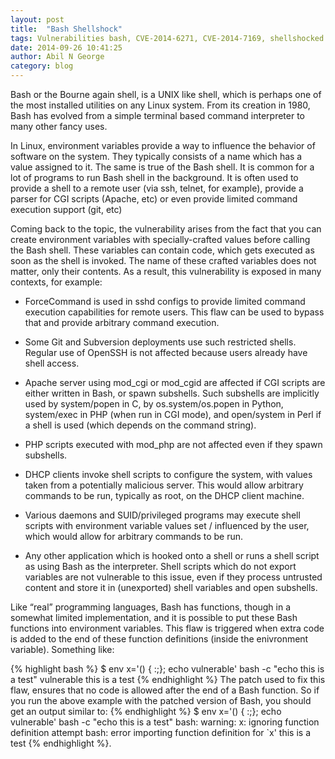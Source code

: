 ```yaml
---
layout: post
title:  "Bash Shellshock"
tags: Vulnerabilities bash, CVE-2014-6271, CVE-2014-7169, shellshocked
date: 2014-09-26 10:41:25
author: Abil N George
category: blog
---
```

Bash or the Bourne again shell, is a UNIX like shell, which is perhaps one of the most installed utilities on
any Linux system. From its creation in 1980, Bash has evolved from a simple terminal based command interpreter 
to many other fancy uses.

In Linux, environment variables provide a way to influence the behavior of software on the system. 
They typically consists of a name which has a value assigned to it. The same is true of the Bash shell. 
It is common for a lot of programs to run Bash shell in the background. It is often used to provide a shell 
to a remote user (via ssh, telnet, for example), provide a parser for CGI scripts (Apache, etc) or 
even provide limited command execution support (git, etc)

Coming back to the topic, the vulnerability arises from the fact that you can create environment 
variables with specially-crafted values before calling the Bash shell. These variables can contain code, 
which gets executed as soon as the shell is invoked. The name of these crafted variables does not matter, 
only their contents. As a result, this vulnerability is exposed in many contexts, for example:

* ForceCommand is used in sshd configs to provide limited command execution capabilities for remote users. 
This flaw can be used to bypass that and provide arbitrary command execution. 

* Some Git and Subversion deployments use such restricted shells. Regular use of OpenSSH is not affected 
because users already have shell access.

* Apache server using mod_cgi or mod_cgid are affected if CGI scripts are either written in Bash, or spawn subshells. 
Such subshells are implicitly used by system/popen in C, by os.system/os.popen in Python, system/exec in PHP 
(when run in CGI mode), and open/system in Perl if a shell is used (which depends on the command string).

* PHP scripts executed with mod_php are not affected even if they spawn subshells.

* DHCP clients invoke shell scripts to configure the system, with values taken from a potentially malicious server. 
This would allow arbitrary commands to be run, typically as root, on the DHCP client machine.

* Various daemons and SUID/privileged programs may execute shell scripts with environment variable values 
set / influenced by the user, which would allow for arbitrary commands to be run.

* Any other application which is hooked onto a shell or runs a shell script as using Bash as the interpreter. 
Shell scripts which do not export variables are not vulnerable to this issue, even if they process untrusted content 
and store it in (unexported) shell variables and open subshells.

Like “real” programming languages, Bash has functions, though in a somewhat limited implementation, and it is possible
to put these Bash functions into environment variables. This flaw is triggered when extra code is added to the end 
of these function definitions (inside the enivronment variable). Something like:

{% highlight bash %}
$ env x='() { :;}; echo vulnerable' bash -c "echo this is a test"
 vulnerable
 this is a test
{% endhighlight %}
The patch used to fix this flaw, ensures that no code is allowed after the end of a Bash function. 
So if you run the above example with the patched version of Bash, you should get an output similar to:
{% endhighlight %}
 $ env x='() { :;}; echo vulnerable' bash -c "echo this is a test"
 bash: warning: x: ignoring function definition attempt
 bash: error importing function definition for `x'
 this is a test
{% endhighlight %}.

